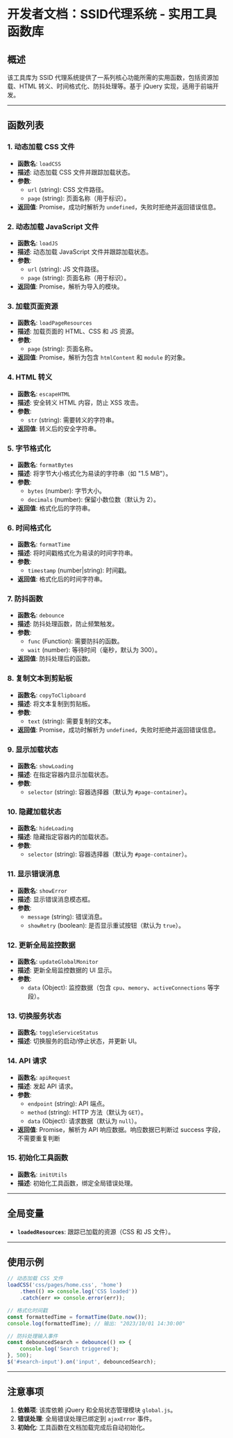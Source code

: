 
# **开发者文档：SSID代理系统 - 实用工具函数库**

## **概述**
该工具库为 SSID 代理系统提供了一系列核心功能所需的实用函数，包括资源加载、HTML 转义、时间格式化、防抖处理等。基于 jQuery 实现，适用于前端开发。

---

## **函数列表**

### **1. 动态加载 CSS 文件**
- **函数名**: `loadCSS`
- **描述**: 动态加载 CSS 文件并跟踪加载状态。
- **参数**:
  - `url` (string): CSS 文件路径。
  - `page` (string): 页面名称（用于标识）。
- **返回值**: Promise，成功时解析为 `undefined`，失败时拒绝并返回错误信息。

### **2. 动态加载 JavaScript 文件**
- **函数名**: `loadJS`
- **描述**: 动态加载 JavaScript 文件并跟踪加载状态。
- **参数**:
  - `url` (string): JS 文件路径。
  - `page` (string): 页面名称（用于标识）。
- **返回值**: Promise，解析为导入的模块。

### **3. 加载页面资源**
- **函数名**: `loadPageResources`
- **描述**: 加载页面的 HTML、CSS 和 JS 资源。
- **参数**:
  - `page` (string): 页面名称。
- **返回值**: Promise，解析为包含 `htmlContent` 和 `module` 的对象。

### **4. HTML 转义**
- **函数名**: `escapeHTML`
- **描述**: 安全转义 HTML 内容，防止 XSS 攻击。
- **参数**:
  - `str` (string): 需要转义的字符串。
- **返回值**: 转义后的安全字符串。

### **5. 字节格式化**
- **函数名**: `formatBytes`
- **描述**: 将字节大小格式化为易读的字符串（如 "1.5 MB"）。
- **参数**:
  - `bytes` (number): 字节大小。
  - `decimals` (number): 保留小数位数（默认为 2）。
- **返回值**: 格式化后的字符串。

### **6. 时间格式化**
- **函数名**: `formatTime`
- **描述**: 将时间戳格式化为易读的时间字符串。
- **参数**:
  - `timestamp` (number|string): 时间戳。
- **返回值**: 格式化后的时间字符串。

### **7. 防抖函数**
- **函数名**: `debounce`
- **描述**: 防抖处理函数，防止频繁触发。
- **参数**:
  - `func` (Function): 需要防抖的函数。
  - `wait` (number): 等待时间（毫秒，默认为 300）。
- **返回值**: 防抖处理后的函数。

### **8. 复制文本到剪贴板**
- **函数名**: `copyToClipboard`
- **描述**: 将文本复制到剪贴板。
- **参数**:
  - `text` (string): 需要复制的文本。
- **返回值**: Promise，成功时解析为 `undefined`，失败时拒绝并返回错误信息。

### **9. 显示加载状态**
- **函数名**: `showLoading`
- **描述**: 在指定容器内显示加载状态。
- **参数**:
  - `selector` (string): 容器选择器（默认为 `#page-container`）。

### **10. 隐藏加载状态**
- **函数名**: `hideLoading`
- **描述**: 隐藏指定容器内的加载状态。
- **参数**:
  - `selector` (string): 容器选择器（默认为 `#page-container`）。

### **11. 显示错误消息**
- **函数名**: `showError`
- **描述**: 显示错误消息模态框。
- **参数**:
  - `message` (string): 错误消息。
  - `showRetry` (boolean): 是否显示重试按钮（默认为 `true`）。

### **12. 更新全局监控数据**
- **函数名**: `updateGlobalMonitor`
- **描述**: 更新全局监控数据的 UI 显示。
- **参数**:
  - `data` (Object): 监控数据（包含 `cpu`、`memory`、`activeConnections` 等字段）。

### **13. 切换服务状态**
- **函数名**: `toggleServiceStatus`
- **描述**: 切换服务的启动/停止状态，并更新 UI。

### **14. API 请求**
- **函数名**: `apiRequest`
- **描述**: 发起 API 请求。
- **参数**:
  - `endpoint` (string): API 端点。
  - `method` (string): HTTP 方法（默认为 `GET`）。
  - `data` (Object): 请求数据（默认为 `null`）。
- **返回值**: Promise，解析为 API 响应数据。响应数据已判断过 success 字段，不需要重复判断

### **15. 初始化工具函数**
- **函数名**: `initUtils`
- **描述**: 初始化工具函数，绑定全局错误处理。

---

## **全局变量**
- **`loadedResources`**: 跟踪已加载的资源（CSS 和 JS 文件）。

---

## **使用示例**
```javascript
// 动态加载 CSS 文件
loadCSS('css/pages/home.css', 'home')
    .then(() => console.log('CSS loaded'))
    .catch(err => console.error(err));

// 格式化时间戳
const formattedTime = formatTime(Date.now());
console.log(formattedTime); // 输出: "2023/10/01 14:30:00"

// 防抖处理输入事件
const debouncedSearch = debounce(() => {
    console.log('Search triggered');
}, 500);
$('#search-input').on('input', debouncedSearch);
```

---

## **注意事项**
1. **依赖项**: 该库依赖 jQuery 和全局状态管理模块 `global.js`。
2. **错误处理**: 全局错误处理已绑定到 `ajaxError` 事件。
3. **初始化**: 工具函数在文档加载完成后自动初始化。
